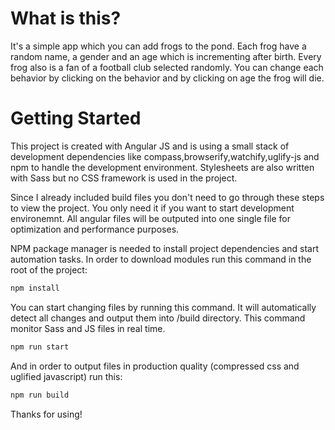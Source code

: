 <!---
Add your comments / notes and thoughts to this doc

Any special instructions to running your code?
-->
# What is this?
It's a simple app which you can add frogs to the pond. Each frog have a random name, a gender and an age which is incrementing after birth. Every frog also is a fan of a football club selected randomly. You can change each behavior by clicking on the behavior and by clicking on age the frog will die.

# Getting Started
This project is created with Angular JS and is using a small stack of development dependencies like compass,browserify,watchify,uglify-js and npm to handle the development environment. Stylesheets are also written with Sass but no CSS framework is used in the project.

Since I already included build files you don't need to go through these steps to view the project. You only need it if you want to start development environemnt. All angular files will be outputed into one single file for optimization and performance purposes.

NPM package manager is needed to install project dependencies and start automation tasks. In order to download modules run this command in the root of the project:

```bash
npm install
```
You can start changing files by running this command. It will automatically detect all changes and output them into /build directory. This command monitor Sass and JS files in real time.

```bash
npm run start
```
And in order to output files in production quality (compressed css and uglified javascript) run this:

```bash
npm run build
```

Thanks for using!